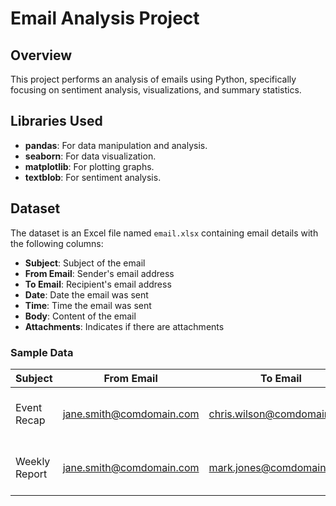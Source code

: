 # Email Analysis Project

## Overview
This project performs an analysis of emails using Python, specifically focusing on sentiment analysis, visualizations, and summary statistics.

## Libraries Used
- **pandas**: For data manipulation and analysis.
- **seaborn**: For data visualization.
- **matplotlib**: For plotting graphs.
- **textblob**: For sentiment analysis.

## Dataset
The dataset is an Excel file named `email.xlsx` containing email details with the following columns:
- **Subject**: Subject of the email
- **From Email**: Sender's email address
- **To Email**: Recipient's email address
- **Date**: Date the email was sent
- **Time**: Time the email was sent
- **Body**: Content of the email
- **Attachments**: Indicates if there are attachments

### Sample Data
| Subject            | From Email                    | To Email                      | Date       | Time  | Body                                         | Attachments |
|--------------------|-------------------------------|-------------------------------|------------|-------|----------------------------------------------|-------------|
| Event Recap        | jane.smith@comdomain.com     | chris.wilson@comdomain.com   | 2024-09-25 | 08:51 | Dear chris.wilson, This is the body...     | Yes         |
| Weekly Report      | jane.smith@comdomain.com     | mark.jones@comdomain.com     | 2024-09-23 | 08:51 | Dear mark.jones, This is the body...       | Yes         |


